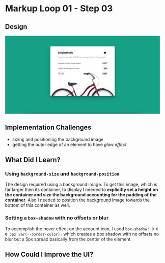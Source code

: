 # Markup Loop 01 - Step 03

## Design
![Markup Loop 1 Step 3 Design](./design-mockup.png)

## Implementation Challenges
- sizing and positioning the background image
- getting the outer edge of an element to have *glow effect*

## What Did I Learn?

### Using `background-size` and `background-position`
The design required using a background image. To get this image, which
is far larger then its container, to display I needed to **explicitly
set a height on the container and size the background accounting for the
padding of the container**. Also I needed to position the background
image towards the bottom of this container as well.

### Setting a `box-shadow` with no offsets or blur

To accomplish the hover effect on the account icon, I used `box-shadow:
0 0 0 5px var(--border-color);` which creates a box shadow with no
offsets no blur but a 5px spread basically from the center of the
element.
## How Could I Improve the UI?

